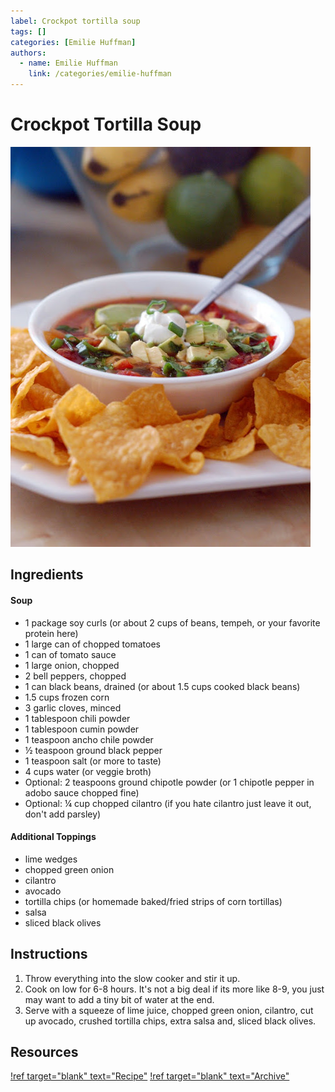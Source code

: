 ```yaml
---
label: Crockpot tortilla soup
tags: []
categories: [Emilie Huffman]
authors:
  - name: Emilie Huffman
    link: /categories/emilie-huffman
---
```


# Crockpot Tortilla Soup
![Extremely yummy and healthy vegetarian tortilla soup.](/static/banners/crockpot-tortilla-soup.jpeg)

## Ingredients
#### Soup
- 1 package soy curls (or about 2 cups of beans, tempeh, or your favorite protein here)
- 1 large can of chopped tomatoes 
- 1 can of tomato sauce 
- 1 large onion, chopped 
- 2 bell peppers, chopped 
- 1 can black beans, drained (or about 1.5 cups cooked black beans)
- 1.5 cups frozen corn 
- 3 garlic cloves, minced
- 1 tablespoon chili powder 
- 1 tablespoon cumin powder 
- 1 teaspoon ancho chile powder 
- ½ teaspoon ground black pepper 
- 1 teaspoon salt (or more to taste)
- 4 cups water (or veggie broth)
- Optional: 2 teaspoons ground chipotle powder (or 1 chipotle pepper in adobo sauce chopped fine)
- Optional: ¼ cup chopped cilantro (if you hate cilantro just leave it out, don't add parsley)

#### Additional Toppings
- lime wedges 
- chopped green onion 
- cilantro 
- avocado 
- tortilla chips (or homemade baked/fried strips of corn tortillas)
- salsa 
- sliced black olives

## Instructions
1. Throw everything into the slow cooker and stir it up.
2. Cook on low for 6-8 hours. It's not a big deal if its more like 8-9, you just may want to add a tiny bit of water at the end.
3. Serve with a squeeze of lime juice, chopped green onion, cilantro, cut up avocado, crushed tortilla chips, extra salsa and, sliced black olives.

## Resources
[!ref target="blank" text="Recipe"](http://forealslife.com/blog/2012/02/recipe-slow-cooker-chicken-tortilla-soup)
[!ref target="blank" text="Archive"](https://archive.is/dsKzv)
